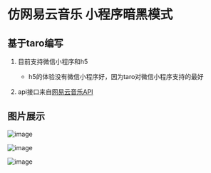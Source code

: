 # 仿网易云音乐 小程序暗黑模式

## 基于taro编写
  1. 目前支持微信小程序和h5
      - h5的体验没有微信小程序好，因为taro对微信小程序支持的最好

  2. api接口来自[网易云音乐API](https://binaryify.github.io/NeteaseCloudMusicApi/#/?id=%e5%88%9d%e5%a7%8b%e5%8c%96%e6%98%b5%e7%a7%b0)

## 图片展示
![image](http://q9wga56zc.bkt.clouddn.com/music_1.jpg?e=1588842774&token=8jpX2y4G8cxgGIM9WZdO8m1uUijBmXEcDW89ekL9:MbHBW2OzGPcXyPDeBqo0vpiNV18=&attname=)

![image](http://q9wga56zc.bkt.clouddn.com/music_2.jpg?e=1588842774&token=8jpX2y4G8cxgGIM9WZdO8m1uUijBmXEcDW89ekL9:kPWeHqERxhiqyayFzna36uJAup4=&attname=)

![image](http://q9wga56zc.bkt.clouddn.com/music_3.jpg?e=1588842774&token=8jpX2y4G8cxgGIM9WZdO8m1uUijBmXEcDW89ekL9:oGsk-2zMIho4A9g-ofAJldBZ1bA=&attname=)
